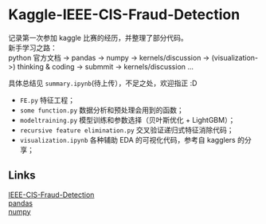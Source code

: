 # Kaggle-IEEE-CIS-Fraud-Detection
记录第一次参加 kaggle 比赛的经历，并整理了部分代码。   
新手学习之路：  
python 官方文档 -> pandas -> numpy -> kernels/discussion -> (visualization->) thinking & coding -> submmit -> kernels/discussion ...  

具体总结见 ```summary.ipynb```(待上传），不足之处，欢迎指正 :D
- ```FE.py``` 特征工程；
- ```some function.py``` 数据分析和预处理会用到的函数；
- ```modeltraining.py``` 模型训练和参数选择（贝叶斯优化 + LightGBM）；
- ```recursive feature elimination.py``` 交叉验证递归式特征消除代码；
- ```visualization.ipynb``` 各种辅助 EDA 的可视化代码，参考自 kagglers 的分享；
## Links  

[IEEE-CIS-Fraud-Detection](https://www.kaggle.com/c/ieee-fraud-detection)   
[pandas](https://pandas.pydata.org/pandas-docs/stable/index.html)  
[numpy](https://docs.scipy.org/doc/numpy/user/quickstart.html)  
